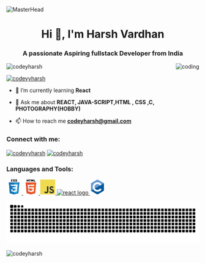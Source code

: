 ![MasterHead](https://www.digitalsolutionservices.com/img/services/web%20development.gif)
<h1 align="center">Hi 👋, I'm Harsh Vardhan</h1>
<h3 align="center">A passionate Aspiring fullstack Developer from India</h3>
<image align ="right" alt="coding" widht="400px" src="https://64.media.tumblr.com/c8cb84c63b6f526b96dfb1734a33131a/tumblr_ob4wyigmTV1v8xd18o1_500.gif">

<p align="left"> <img src="https://komarev.com/ghpvc/?username=codeyharsh&label=Profile%20views&color=0eb42f&style=flat" alt="codeyharsh" /> </p>

<p align="left"> <a href="https://twitter.com/codeyyharsh" target="blank"><img src="https://img.shields.io/twitter/follow/codeyyharsh?logo=twitter&style=for-the-badge" alt="codeyyharsh" /></a> </p>

- 🌱 I’m currently learning **React**

- 💬 Ask me about **REACT, JAVA-SCRIPT,HTML , CSS ,C, PHOTOGRAPHY(HOBBY)**

- 📫 How to reach me **codeyharsh@gmail.com**

<h3 align="left">Connect with me:</h3>
<p align="left">
<a href="https://twitter.com/codeyyharsh" target="blank"><img align="center" src="https://raw.githubusercontent.com/rahuldkjain/github-profile-readme-generator/master/src/images/icons/Social/twitter.svg" alt="codeyyharsh" height="30" width="40" /></a>
<a href="https://linkedin.com/in/codeyharsh" target="blank"><img align="center" src="https://raw.githubusercontent.com/rahuldkjain/github-profile-readme-generator/master/src/images/icons/Social/linked-in-alt.svg" alt="codeyharsh" height="30" width="40" /></a>
</p>

<h3 align="left">Languages and Tools:</h3>
<p align="left"> <a href="https://www.w3schools.com/css/" target="_blank" rel="noreferrer"> <img src="https://raw.githubusercontent.com/devicons/devicon/master/icons/css3/css3-original-wordmark.svg" alt="css3" width="40" height="40"/> </a> <a href="https://www.w3.org/html/" target="_blank" rel="noreferrer"> <img src="https://raw.githubusercontent.com/devicons/devicon/master/icons/html5/html5-original-wordmark.svg" alt="html5" width="40" height="40"/> </a> <a href="https://developer.mozilla.org/en-US/docs/Web/JavaScript" target="_blank" rel="noreferrer"> <img src="https://raw.githubusercontent.com/devicons/devicon/master/icons/javascript/javascript-original.svg" alt="javascript" width="40" height="40"/> </a> <a href="https://react.dev/" target="_blank" rel="noreferrer"> <img src="https://cdn.jsdelivr.net/gh/devicons/devicon/icons/react/react-original.svg" alt="react logo" width="40" height="40"/> <a href="https://www.cprogramming.com/" target="_blank" rel="noreferrer"> <img src="https://raw.githubusercontent.com/devicons/devicon/master/icons/c/c-original.svg" alt="c" width="40" height="40"/> </a> </p>
<div align ='center'>                          

![snake gif](https://github.com/CodeyHarsh/CodeyHarsh/blob/output/github-snake-dark.svg)

</div>

<p><img align="center" src="https://github-readme-stats.vercel.app/api/top-langs?username=codeyharsh&show_icons=true&locale=en&layout=compact" alt="codeyharsh" width=355.375px /></p>

